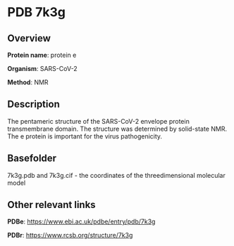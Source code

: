 # PDB 7k3g

## Overview

**Protein name**: protein e

**Organism**: SARS-CoV-2

**Method**: NMR

## Description

The pentameric structure of the SARS-CoV-2 envelope protein transmembrane domain. The structure was determined by solid-state NMR. The e protein is important for the virus pathogenicity.

## Basefolder

7k3g.pdb and 7k3g.cif - the coordinates of the threedimensional molecular model



## Other relevant links 
**PDBe**:  https://www.ebi.ac.uk/pdbe/entry/pdb/7k3g
 
**PDBr**: https://www.rcsb.org/structure/7k3g 
